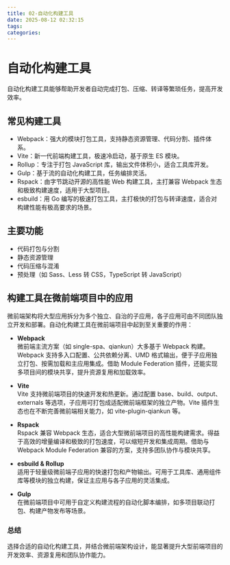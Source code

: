 ```yaml
---
title: 02-自动化构建工具
date: 2025-08-12 02:32:15
tags:
categories:
---
```


# 自动化构建工具

自动化构建工具能够帮助开发者自动完成打包、压缩、转译等繁琐任务，提高开发效率。

## 常见构建工具

- Webpack：强大的模块打包工具，支持静态资源管理、代码分割、插件体系。
- Vite：新一代前端构建工具，极速冷启动，基于原生 ES 模块。
- Rollup：专注于打包 JavaScript 库，输出文件体积小，适合工具库开发。
- Gulp：基于流的自动化构建工具，任务编排灵活。
- Rspack：由字节跳动开源的高性能 Web 构建工具，主打兼容 Webpack 生态和极致构建速度，适用于大型项目。
- esbuild：用 Go 编写的极速打包工具，主打极快的打包与转译速度，适合对构建性能有极高要求的场景。

## 主要功能

- 代码打包与分割
- 静态资源管理
- 代码压缩与混淆
- 预处理（如 Sass、Less 转 CSS，TypeScript 转 JavaScript）

## 构建工具在微前端项目中的应用

微前端架构将大型应用拆分为多个独立、自治的子应用，各子应用可由不同团队独立开发和部署。自动化构建工具在微前端项目中起到至关重要的作用：

- **Webpack**  
  微前端主流方案（如 single-spa、qiankun）大多基于 Webpack 构建。Webpack 支持多入口配置、公共依赖分离、UMD 格式输出，便于子应用独立打包、按需加载和主应用集成。借助 Module Federation 插件，还能实现多项目间的模块共享，提升资源复用和加载效率。

- **Vite**  
  Vite 支持微前端项目的快速开发和热更新。通过配置 base、build、output、externals 等选项，子应用可打包成适配微前端框架的独立产物。Vite 插件生态也在不断完善微前端相关能力，如 vite-plugin-qiankun 等。

- **Rspack**  
  Rspack 兼容 Webpack 生态，适合大型微前端项目的高性能构建需求。得益于高效的增量编译和极致的打包速度，可以缩短开发和集成周期。借助与 Webpack Module Federation 兼容的方案，支持多团队协作与模块共享。

- **esbuild & Rollup**  
  适用于轻量级微前端子应用的快速打包和产物输出。可用于工具库、通用组件库等模块的独立构建，保证主应用与各子应用的灵活集成。

- **Gulp**  
  在微前端项目中可用于自定义构建流程的自动化脚本编排，如多项目联动打包、构建产物发布等场景。

### 总结

选择合适的自动化构建工具，并结合微前端架构设计，能显著提升大型前端项目的开发效率、资源复用和团队协作能力。